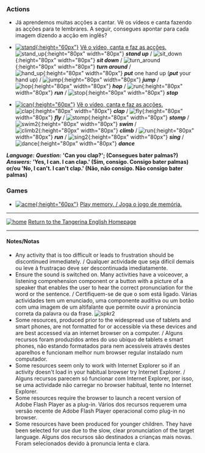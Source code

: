 <head>
<!-- Global site tag (gtag.js) - Google Analytics -->
<script async src="https://www.googletagmanager.com/gtag/js?id=UA-110947112-3"></script>
<script>
  window.dataLayer = window.dataLayer || [];
  function gtag(){dataLayer.push(arguments);}
  gtag('js', new Date());

  gtag('config', 'UA-110947112-3');
</script>
</head>

### Actions

* Já aprendemos muitas acções a cantar. Vê os vídeos e canta fazendo as acções para te lembrares. A seguir, consegues apontar para cada imagem dizendo a acção em inglês?  

* [![stand](/images/stand.png){:height="60px"}](https://www.youtube.com/watch?v=WsiRSWthV1k) [Vê o vídeo, canta e faz as acções.](https://www.youtube.com/watch?v=WsiRSWthV1k)  
![stand_up](/images/stand_up.gif){:height="80px" width="80px"} ***stand up*** / ![sit_down](/images/sit_down.gif){:height="80px" width="80px"} ***sit down*** / ![turn_around](/images/turn_around.gif){:height="80px" width="80px"} ***turn around*** /  
![hand_up](/images/hand_up.gif){:height="80px" width="80px"} ***put*** one hand up (***put*** your hand up) / ![jump](/images/jump.gif){:height="80px" width="80px"} ***jump*** /  
![hop](/images/hop.gif){:height="80px" width="80px"} ***hop*** / ![run](/images/run.gif){:height="80px" width="80px"} ***run*** / ![stop](/images/stop.gif){:height="80px" width="80px"} ***stop***  

* [![ican](/images/ican.png){:height="60px"}](https://www.youtube.com/watch?v=_Ir0Mc6Qilo) [Vê o vídeo, canta e faz as acções.](https://www.youtube.com/watch?v=_Ir0Mc6Qilo)  
![clap](/images/clap.gif){:height="80px" width="80px"} ***clap*** / ![fly](/images/fly.gif){:height="80px" width="80px"} ***fly*** / ![stomp](/images/stomp.gif){:height="80px" width="80px"} ***stomp*** / ![swim2](/images/swim2.gif){:height="80px" width="80px"} ***swim*** /  
![climb2](/images/climb2.gif){:height="80px" width="80px"} ***climb*** / ![run](/images/run.gif){:height="80px" width="80px"} ***run*** / ![sing2](/images/sing2.gif){:height="80px" width="80px"} ***sing*** / ![dance](/images/dance.gif){:height="80px" width="80px"} ***dance***  

***Language:***
***Question:*** **'Can you clap?'; (Consegues bater palmas?)**  
***Answers:***  **'Yes, I can. I can clap.' (Sim, consigo. Consigo bater palmas)**  
**or/ou 'No, I can't. I can't clap.' (Não, não consigo. Não consigo bater palmas)**  

### Games

* [![acme](/images/acme.JPG){:height="60px"}](https://www.eslgamesplus.com/action-verbs-memory-game-for-esl-learning-very-low-beginners/) [Play memory. / Joga o jogo de memória.](https://www.eslgamesplus.com/action-verbs-memory-game-for-esl-learning-very-low-beginners/)    

***

[![home](/images/home.PNG)](https://tangerina-pt.github.io/English) [Return to the Tangerina English Homepage](https://tangerina-pt.github.io/English)

***

#### Notes/Notas
* Any activity that is too difficult or leads to frustration should be discontinued immediately. / Qualquer actividade que seja difícil demais ou leve à frustraçao deve ser descontinuada imediatamente.
* Ensure the sound is switched on. Many activities have a voiceover, a listening comprehension component or a button with a picture of a speaker that enables the user to hear the correct pronunciation for the word or the sentence. / Certifiquem-se de que o som está ligado. Várias actividades tem um enunciado, uma componente auditiva ou um botão com uma imagem de um altifalante que permite ouvir a pronúncia correta da palavra ou da frase. ![spkr2](/images/spkr2.PNG)
* Some resources, produced prior to the widespread use of tablets and smart phones, are not formatted for or accessible via these devices and are best accessed via an internet browser on a computer. / Alguns recursos foram produzidos antes do uso ubíquo de tablets e smart phones, não estando formatados para nem acessíveis através destes aparelhos e funcionam melhor num browser regular instalado num computador.
* Some resources seem only to work with Internet Explorer so if an activity doesn't load in your habitual browser try Internet Explorer. / Alguns recursos parecem só funcionar com Internet Explorer, por isso, se uma actividade não carregar no browser habitual, tente no Internet Explorer.
* Some resources require the browser to launch a recent version of Adobe Flash Player as a plug-in. Vários dos recursos requerem uma versão recente de Adobe Flash Player operacional como plug-in no browser.
* Some resources have been produced for younger children. They have been selected for use due to the slow, clear pronunciation of the target language. Alguns dos recursos são destinados a crianças mais novas. Foram selecionados devido à pronuncia lenta e clara.
